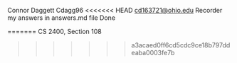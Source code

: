 
Connor Daggett
Cdagg96
<<<<<<< HEAD
cd163721@ohio.edu
Recorder my answers in answers.md file
Done

=======
CS 2400, Section 108
>>>>>>> a3acaed0ff6cd5cdc9ce18b797ddeaba0003fe7b
